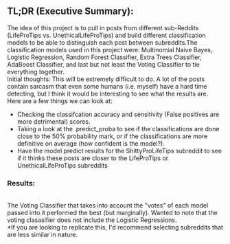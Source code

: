 ## TL;DR (Executive Summary):

The idea of this project is to pull in posts from different sub-Reddits (LifeProTips vs. UnethicalLifeProTips) and build different classification models to be able to distinguish each post between subreddits.The classification models used in this project were: Multinomial Naive Bayes, Logistic Regression, Random Forest Classifier, Extra Trees Classifier, AdaBoost Classifier, and last but not least the Voting Classifier to tie everything together.
<br>
Initial thoughts: This will be extremely difficult to do. A lot of the posts contain sarcasm that even some humans (i.e. myself) have a hard time detecting, but I think it would be interesting to see what the results are.
<br>
Here are a few things we can look at:
<br>
- Checking the classifcation accuracy and sensitivity (False positives are more detrimental) scores. 
- Taking a look at the .predict_proba to see if the classifications are done close to the 50% probability mark, or if the classifications are more definitive on average (how confident is the model?). 
- Have the model predict results for the ShittyProLifeTips subreddit to see if it thinks these posts are closer to the LifeProTips or UnethicalLifeProTips subreddits

### Results:
<br>
The Voting Classifier that takes into account the "votes" of each model passed into it performed the best (but marginally). Wanted to note that the voting clasasifier does not include the Logistic Regressions.


<br>
*If you are looking to replicate this, I'd recommend selecting subreddits that are less similar in nature.
